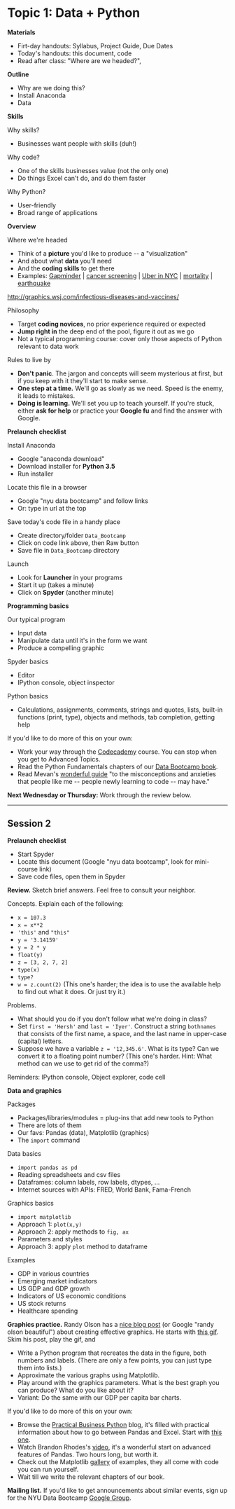 # Topic 1:  Data + Python

**Materials** 

* Firt-day handouts:  Syllabus, Project Guide, Due Dates  
* Today's handouts:  this document, code 
* Read after class:  "Where are we headed?", 


**Outline**

* Why are we doing this?
* Install Anaconda
* Data

**Skills**

Why skills?

* Businesses want people with skills (duh!)

Why code?

* One of the skills businesses value (not the only one)
* Do things Excel can't do, and do them faster

Why Python?

* User-friendly
* Broad range of applications  

**Overview**

Where we're headed

* Think of a **picture** you'd like to produce -- a "visualization"
* And about what **data** you'll need
* And the **coding skills** to get there
* Examples:  [Gapminder](http://www.gapminder.org/world/) | [cancer screening](http://www.vox.com/2015/10/28/9631500/does-mammography-work) | [Uber in NYC](http://fivethirtyeight.com/features/uber-is-serving-new-yorks-outer-boroughs-more-than-taxis-are/) | [mortality](http://www.pnas.org/content/early/2015/10/29/1518393112.full.pdf) | [earthquake](https://jawbone.com/blog/napa-earthquake-effect-on-sleep/)   

http://graphics.wsj.com/infectious-diseases-and-vaccines/ 

Philosophy  

* Target **coding novices**, no prior experience required or expected
* **Jump right in** the deep end of the pool, figure it out as we go
* Not a typical programming course:  cover only those aspects of Python relevant to data work

Rules to live by

* **Don't panic**.  The jargon and concepts will seem mysterious at first, but if you keep with it they'll start to make sense.  
* **One step at a time.**  We'll go as slowly as we need.  Speed is the enemy, it leads to mistakes.  
* **Doing is learning.**  We'll set you up to teach yourself.  If you're stuck, either **ask for help** or practice your **Google fu** and find the answer with Google.   

**Prelaunch checklist**

Install Anaconda

* Google "anaconda download"
* Download installer for **Python 3.5**
* Run installer

Locate this file in a browser

* Google "nyu data bootcamp" and follow links
* Or:  type in url at the top

Save today's code file in a handy place

* Create directory/folder `Data_Bootcamp`
* Click on code link above, then Raw button
* Save file in `Data_Bootcamp` directory

Launch

* Look for **Launcher** in your programs
* Start it up (takes a minute)
* Click on **Spyder** (another minute)

**Programming basics**

Our typical program

* Input data
* Manipulate data until it's in the form we want
* Produce a compelling graphic

Spyder basics  

* Editor
* IPython console, object inspector    

Python basics
* Calculations, assignments, comments, strings and quotes, lists, built-in functions (print, type), objects and methods, tab completion, getting help

If you'd like to do more of this on your own:     

* Work your way through the [Codecademy](https://www.codecademy.com/tracks/python) course.  You can stop when you get to Advanced Topics.     
* Read the Python Fundamentals chapters of our [Data Bootcamp book](https://www.gitbook.com/book/davebackus/test/details).
* Read Mevan's [wonderful guide](https://medium.com/keep-learning-keep-growing/how-i-learned-to-stop-worrying-and-love-the-code-af1a809457c7) "to the misconceptions and anxieties that people like me -- people newly learning to code -- may have."  

**Next Wednesday or Thursday:**  Work through the review below.

---

## Session 2

**Prelaunch checklist**

* Start Spyder
* Locate this document (Google "nyu data bootcamp", look for mini-course link)
* Save code files, open them in Spyder

**Review.**  Sketch brief answers.  Feel free to consult your neighbor.

Concepts.  Explain each of the following:   

* `x = 107.3`
* `x = x**2`
* `'this'` and `"this"`
* `y = '3.14159'`
* `y = 2 * y`
* `float(y)`
* `z = [3, 2, 7, 2]`
* `type(x)`
* `type?`
* `w = z.count(2)` (This one's harder; the idea is to use the available help to find out what it does. Or just try it.)

Problems.  

* What should you do if you don't follow what we're doing in class?  
* Set `first = 'Hersh'` and `last = 'Iyer'`.  Construct a string `bothnames` that consists of the first name, a space, and the last name in upper-case (capital) letters.  
* Suppose we have a variable `z = '12,345.6'`.  What is its type?  Can we convert it to a floating point number?  (This one's harder.  Hint:  What method can we use to get rid of the comma?)  

Reminders:  IPython console, Object explorer, code cell

**Data and graphics**

Packages

* Packages/libraries/modules = plug-ins that add new tools to Python
* There are lots of them
* Our favs:  Pandas (data), Matplotlib (graphics)
* The `import` command

Data basics

* `import pandas as pd`
* Reading spreadsheets and csv files
* Dataframes:  column labels, row labels, dtypes, ...   
* Internet sources with APIs:  FRED, World Bank, Fama-French  

Graphics basics

* `import matplotlib`
* Approach 1:  `plot(x,y)`
* Approach 2:  apply methods to `fig, ax`
* Parameters and styles
* Approach 3:  apply `plot` method to dataframe

Examples

* GDP in various countries
* Emerging market indicators
* US GDP and GDP growth
* Indicators of US economic conditions
* US stock returns
* Healthcare spending

**Graphics practice.**
Randy Olson has a
[nice blog post](http://www.randalolson.com/2014/06/28/how-to-make-beautiful-data-visualizations-in-python-with-matplotlib/) (or Google "randy olson beautiful") about creating effective graphics.
He starts with [this gif](http://gfycat.com/ImprobableFemaleBasenji).
Skim his post, play the gif, and

* Write a Python program that recreates the data in the figure, both numbers and labels.
(There are only a few points, you can just type them into lists.)
* Approximate the various graphs using Matplotlib.
* Play around with the graphics parameters.
What is the best graph you can produce?
What do you like about it?
* Variant:  Do the same with our GDP per capita bar charts.

If you'd like to do more of this on your own:     

* Browse the [Practical Business Python](http://pbpython.com/) blog, it's filled with practical information about how to go between Pandas and Excel.  Start with [this one](http://pbpython.com/excel-pandas-comp.html).
* Watch Brandon Rhodes's [video](https://youtu.be/5JnMutdy6Fw), it's a wonderful start on advanced features of Pandas.  Two hours long, but worth it.  
* Check out the Matplotlib [gallery](http://matplotlib.org/gallery.html) of examples, they all come with code you can run yourself.  
* Wait till we write the relevant chapters of our book.  

**Mailing list.**  If you'd like to get announcements about similar events, sign up for the NYU Data Bootcamp [Google Group](https://groups.google.com/forum/#!forum/nyu_data_bootcamp).  

